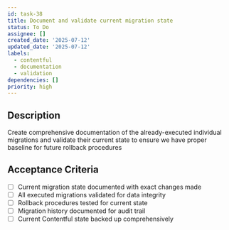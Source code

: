 ```yaml
---
id: task-38
title: Document and validate current migration state
status: To Do
assignee: []
created_date: '2025-07-12'
updated_date: '2025-07-12'
labels:
  - contentful
  - documentation
  - validation
dependencies: []
priority: high
---
```


## Description

Create comprehensive documentation of the already-executed individual migrations and validate their current state to ensure we have proper baseline for future rollback procedures

## Acceptance Criteria

- [ ] Current migration state documented with exact changes made
- [ ] All executed migrations validated for data integrity
- [ ] Rollback procedures tested for current state
- [ ] Migration history documented for audit trail
- [ ] Current Contentful state backed up comprehensively
